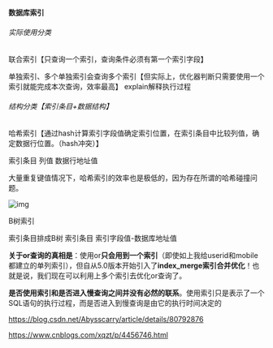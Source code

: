 #### 数据库索引

###### 实际使用分类

联合索引【只查询一个索引，查询条件必须有第一个索引字段】

单独索引、多个单独索引会查询多个索引【但实际上，优化器判断只需要使用一个索引就能完成本次查询，效率最高】  explain解释执行过程 

###### 结构分类【索引条目+数据结构】

 哈希索引【通过hash计算索引字段值确定索引位置，在索引条目中比较列值，确定数据行位置。（hash冲突）】

索引条目  列值   数据行地址值

大量重复键值情况下，哈希索引的效率也是极低的，因为存在所谓的哈希碰撞问题。

![img](https://upload-images.jianshu.io/upload_images/1913277-e4d7158c546185b8.png?imageMogr2/auto-orient/strip|imageView2/2/w/640/format/webp)

B树索引

  索引条目排成B树      索引条目   索引字段值-数据库地址值

 **关于or查询的真相是**：使用or**只会用到一个索引**（即使如上我给userid和mobile都建立的单列索引），但自从5.0版本开始引入了**index_merge索引合并优化**！也就是说，我们现在可以利用上多个索引去优化or查询了。

**是否使用索引和是否进入慢查询之间并没有必然的联系**。使用索引只是表示了一个SQL语句的执行过程，而是否进入到慢查询是由它的执行时间决定的

https://blog.csdn.net/Abysscarry/article/details/80792876

https://www.cnblogs.com/xqzt/p/4456746.html